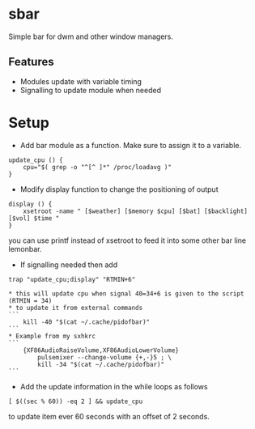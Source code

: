 # sbar
Simple bar for dwm and other window managers.

## Features
* Modules update with variable timing
* Signalling to update module when needed

# Setup

* Add bar module as a function. Make sure to assign it to a variable.
```
update_cpu () { 
	cpu="$( grep -o "^[^ ]*" /proc/loadavg )" 
}
```

* Modify display function to change the positioning of output
```
display () { 
	xsetroot -name " [$weather] [$memory $cpu] [$bat] [$backlight] [$vol] $time "
}
```
you can use printf instead of xsetroot to feed it into some other bar line lemonbar.

* If signalling needed then add
```
trap "update_cpu;display" "RTMIN+6"
```
	* this will update cpu when signal 40=34+6 is given to the script (RTMIN = 34)
	* to update it from external commands
	```
		kill -40 "$(cat ~/.cache/pidofbar)"
	```
	* Example from my sxhkrc
	```
		{XF86AudioRaiseVolume,XF86AudioLowerVolume}
			pulsemixer --change-volume {+,-}5 ; \
			kill -34 "$(cat ~/.cache/pidofbar)"
	```


* Add the update information in the while loops as follows
``` 
[ $((sec % 60)) -eq 2 ] && update_cpu
```
to update item ever 60 seconds with an offset of 2 seconds.


